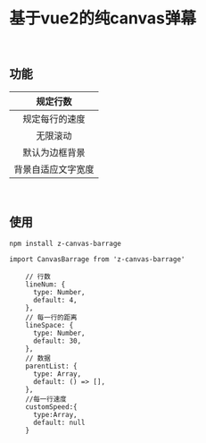 # 基于vue2的纯canvas弹幕

<br/>

## 功能

|规定行数|
|:--:|
|规定每行的速度|
|无限滚动|
|默认为边框背景|
|背景自适应文字宽度|


<br/>

## 使用

```
npm install z-canvas-barrage
```

```
import CanvasBarrage from 'z-canvas-barrage'
```

```
    // 行数
    lineNum: {
      type: Number,
      default: 4,
    },
    // 每一行的距离
    lineSpace: {
      type: Number,
      default: 30,
    },
    // 数据
    parentList: {
      type: Array,
      default: () => [],
    },
    //每一行速度
    customSpeed:{
      type:Array,
      default: null
    }
```


